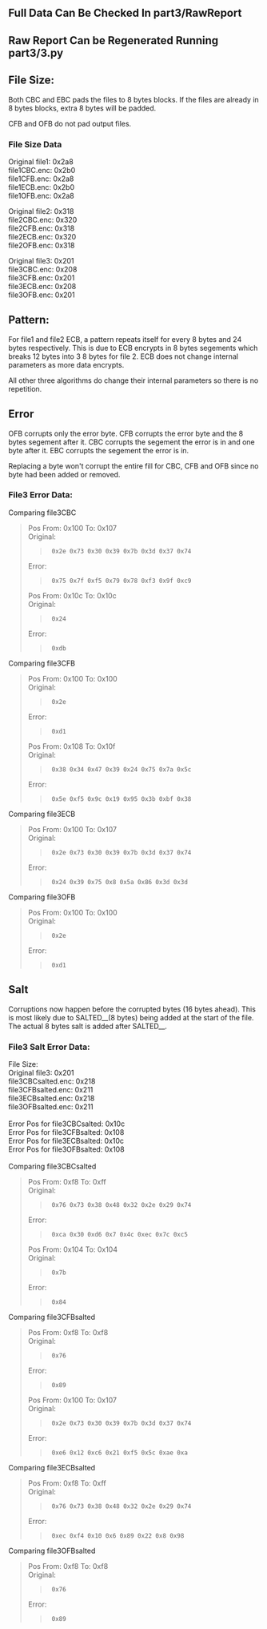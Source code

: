## Full Data Can Be Checked In part3/RawReport
## Raw Report Can be Regenerated Running part3/3.py
## File Size:

Both CBC and EBC pads the files to 8 bytes blocks.
If the files are already in 8 bytes blocks, extra 8 bytes will be padded.

CFB and OFB do not pad output files.

### File Size Data

Original file1: 0x2a8\
file1CBC.enc: 0x2b0\
file1CFB.enc: 0x2a8\
file1ECB.enc: 0x2b0\
file1OFB.enc: 0x2a8

Original file2: 0x318\
file2CBC.enc: 0x320\
file2CFB.enc: 0x318\
file2ECB.enc: 0x320\
file2OFB.enc: 0x318

Original file3: 0x201\
file3CBC.enc: 0x208\
file3CFB.enc: 0x201\
file3ECB.enc: 0x208\
file3OFB.enc: 0x201

## Pattern:

For file1 and file2 ECB, a pattern repeats itself for every 8 bytes and 24 bytes respectively. This is due to ECB encrypts in 8 bytes segements which breaks 12 bytes into 3 8 bytes for file 2.
ECB does not change internal parameters as more data encrypts.

All other three algorithms do change their internal parameters so there is no repetition.

## Error

OFB corrupts only the error byte.
CFB corrupts the error byte and the 8 bytes segement after it.
CBC corrupts the segement the error is in and one byte after it.
EBC corrupts the segement the error is in.

Replacing a byte won't corrupt the entire fill for CBC, CFB and OFB since no byte had been added or removed.

### File3 Error Data:
Comparing file3CBC
>Pos From: 0x100 To: 0x107\
>	Original:
>>		0x2e 0x73 0x30 0x39 0x7b 0x3d 0x37 0x74 
>	Error:
>>		0x75 0x7f 0xf5 0x79 0x78 0xf3 0x9f 0xc9 
>Pos From: 0x10c To: 0x10c\
>	Original:
>>		0x24 
>	Error:
>>		0xdb 

Comparing file3CFB
>Pos From: 0x100 To: 0x100\
>	Original:
>>		0x2e 
>	Error:
>>		0xd1 
>Pos From: 0x108 To: 0x10f\
>	Original:
>>		0x38 0x34 0x47 0x39 0x24 0x75 0x7a 0x5c 
>	Error:
>>		0x5e 0xf5 0x9c 0x19 0x95 0x3b 0xbf 0x38 

Comparing file3ECB
>Pos From: 0x100 To: 0x107\
>	Original:
>>		0x2e 0x73 0x30 0x39 0x7b 0x3d 0x37 0x74 
>	Error:
>>		0x24 0x39 0x75 0x8 0x5a 0x86 0x3d 0x3d 

Comparing file3OFB
>Pos From: 0x100 To: 0x100\
>	Original:
>>		0x2e 
>	Error:
>>		0xd1 

## Salt

Corruptions now happen before the corrupted bytes (16 bytes ahead).
This is most likely due to SALTED__(8 bytes) being added at the start of the file.
The actual 8 bytes salt is added after SALTED__.

### File3 Salt Error Data:
File Size:<br>
Original file3: 0x201<br>
file3CBCsalted.enc: 0x218<br>
file3CFBsalted.enc: 0x211<br>
file3ECBsalted.enc: 0x218<br>
file3OFBsalted.enc: 0x211<br>
<br>
Error Pos for file3CBCsalted: 0x10c<br>
Error Pos for file3CFBsalted: 0x108<br>
Error Pos for file3ECBsalted: 0x10c<br>
Error Pos for file3OFBsalted: 0x108<br>
<br>
Comparing file3CBCsalted
>Pos From: 0xf8 To: 0xff <br>
>	Original:
>>		0x76 0x73 0x38 0x48 0x32 0x2e 0x29 0x74
>	Error:
>>		0xca 0x30 0xd6 0x7 0x4c 0xec 0x7c 0xc5
>Pos From: 0x104 To: 0x104 <br>
>	Original:
>>		0x7b
>	Error:
>>		0x84


Comparing file3CFBsalted
>Pos From: 0xf8 To: 0xf8 <br>
>	Original:
>>		0x76 
>	Error:
>>		0x89 
>Pos From: 0x100 To: 0x107 <br>
>	Original:
>>		0x2e 0x73 0x30 0x39 0x7b 0x3d 0x37 0x74
>	Error:
>>		0xe6 0x12 0xc6 0x21 0xf5 0x5c 0xae 0xa


Comparing file3ECBsalted
>Pos From: 0xf8 To: 0xff <br>
>	Original:
>>		0x76 0x73 0x38 0x48 0x32 0x2e 0x29 0x74
>	Error:
>>		0xec 0xf4 0x10 0x6 0x89 0x22 0x8 0x98


Comparing file3OFBsalted
>Pos From: 0xf8 To: 0xf8 <br>
>	Original:
>>		0x76 
>	Error:
>>		0x89 


